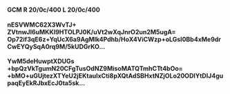 #### GCM R 20/0c/400 L 20/0c/400
**nESVWMC62X3WvTJ+**<br/>**ZVtnwJl6uMKKl9HTOLPJ0K/uVt2wXqJnrO2un2M5ugA=**<br/>**Op72if3qE6z+YqUcX6a9AgMlk4Pdhb/HoX4ViCWzp+oLGsl0Bb4xMe9drCwEYQySqA0rq9M/5kUDGrKO...**<br/><br/>
**YwM5deHuwptXDUGs**<br/>**+bpQzVkTgumN20CFgTusOdNZ9MisoMATQTmhCTt4bOo=**<br/>**+bMO+uGUjtezXTYeU2jEKtauIxCti8pXQtAdSBHxtNZjOLo20ODIYtDlJ4gupaqEyEkRJbxEcJ0ta5sk...**